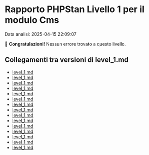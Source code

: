 # Rapporto PHPStan Livello 1 per il modulo Cms

Data analisi: 2025-04-15 22:09:07

🎉 **Congratulazioni!** Nessun errore trovato a questo livello.

## Collegamenti tra versioni di level_1.md
* [level_1.md](laravel/Modules/Chart/docs/phpstan/level_1.md)
* [level_1.md](laravel/Modules/Reporting/docs/phpstan/level_1.md)
* [level_1.md](laravel/Modules/Gdpr/docs/phpstan/level_1.md)
* [level_1.md](laravel/Modules/Notify/docs/phpstan/level_1.md)
* [level_1.md](laravel/Modules/Xot/docs/phpstan/level_1.md)
* [level_1.md](laravel/Modules/Dental/docs/phpstan/level_1.md)
* [level_1.md](laravel/Modules/User/docs/phpstan/level_1.md)
* [level_1.md](laravel/Modules/UI/docs/phpstan/level_1.md)
* [level_1.md](laravel/Modules/Lang/docs/phpstan/level_1.md)
* [level_1.md](laravel/Modules/Job/docs/phpstan/level_1.md)
* [level_1.md](laravel/Modules/Media/docs/phpstan/level_1.md)
* [level_1.md](laravel/Modules/Tenant/docs/phpstan/level_1.md)
* [level_1.md](laravel/Modules/Activity/docs/phpstan/level_1.md)
* [level_1.md](laravel/Modules/Patient/docs/phpstan/level_1.md)
* [level_1.md](laravel/Modules/Cms/docs/phpstan/level_1.md)

